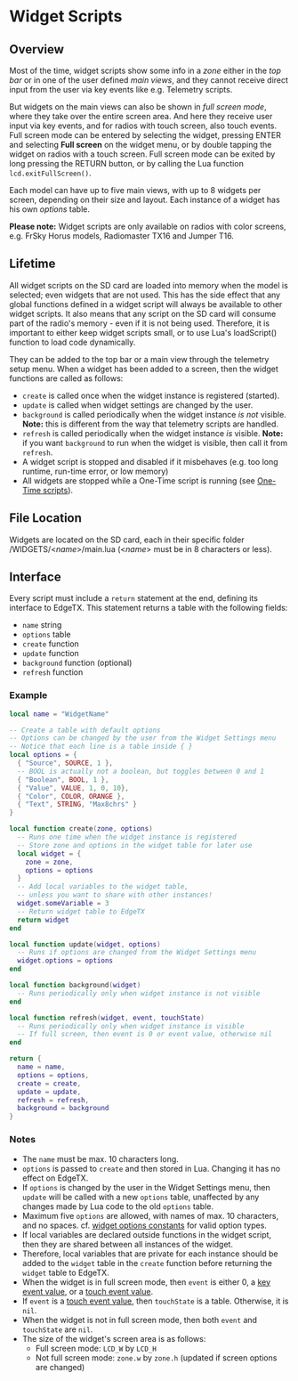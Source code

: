 # Widget Scripts

## Overview

Most of the time, widget scripts show some info in a _zone_ either in the _top bar_ or in one of the user defined _main views_, and they cannot receive direct input from the user via key events like e.g. Telemetry scripts.

But widgets on the main views can also be shown in _full screen mode_, where they take over the entire screen area. And here they receive user input via key events, and for radios with touch screen, also touch events. Full screen mode can be entered by selecting the widget, pressing ENTER and selecting **Full screen** on the widget menu, or by double tapping the widget on radios with a touch screen. Full screen mode can be exited by long pressing the RETURN button, or by calling the Lua function `lcd.exitFullScreen()`.

Each model can have up to five main views, with up to 8 widgets per screen, depending on their size and layout. Each instance of a widget has his own _options_ table.

**Please note:** Widget scripts are only available on radios with color screens, e.g. FrSky Horus models, Radiomaster TX16 and Jumper T16.

## Lifetime

All widget scripts on the SD card are loaded into memory when the model is selected; even widgets that are not used. This has the side effect that any global functions defined in a widget script will always be available to other widget scripts. It also means that any script on the SD card will consume part of the radio's memory - even if it is not being used. Therefore, it is important to either keep widget scripts small, or to use Lua's loadScript() function to load code dynamically.

They can be added to the top bar or a main view through the telemetry setup menu. When a widget has been added to a screen, then the widget functions are called as follows:

* `create` is called once when the widget instance is registered (started).
* `update` is called when widget settings are changed by the user.
* `background` is called periodically when the widget instance _is_ _not_ visible. **Note:** this is different from the way that telemetry scripts are handled.
* `refresh` is called periodically when the widget instance _is_ visible. **Note:** if you want `background` to run when the widget is visible, then call it from `refresh`.
* A widget script is stopped and disabled if it misbehaves (e.g. too long runtime, run-time error, or low memory)
* All widgets are stopped while a One-Time script is running (see [One-Time scripts](one-time\_scripts.md)).

## File Location

Widgets are located on the SD card, each in their specific folder /WIDGETS/<_name_>/main.lua (<_name_> must be in 8 characters or less).

## Interface

Every script must include a `return` statement at the end, defining its interface to EdgeTX. This statement returns a table with the following fields:

* `name` string
* `options` table
* `create` function
* `update` function
* `background` function (optional)
* `refresh` function

### Example

```lua
local name = "WidgetName"

-- Create a table with default options
-- Options can be changed by the user from the Widget Settings menu
-- Notice that each line is a table inside { }
local options = {
  { "Source", SOURCE, 1 },
  -- BOOL is actually not a boolean, but toggles between 0 and 1
  { "Boolean", BOOL, 1 },
  { "Value", VALUE, 1, 0, 10},
  { "Color", COLOR, ORANGE },
  { "Text", STRING, "Max8chrs" }
}

local function create(zone, options)
  -- Runs one time when the widget instance is registered
  -- Store zone and options in the widget table for later use
  local widget = {
    zone = zone,
    options = options
  }
  -- Add local variables to the widget table,
  -- unless you want to share with other instances!
  widget.someVariable = 3
  -- Return widget table to EdgeTX
  return widget
end

local function update(widget, options)
  -- Runs if options are changed from the Widget Settings menu
  widget.options = options
end

local function background(widget)
  -- Runs periodically only when widget instance is not visible
end

local function refresh(widget, event, touchState)
  -- Runs periodically only when widget instance is visible
  -- If full screen, then event is 0 or event value, otherwise nil
end

return {
  name = name,
  options = options,
  create = create,
  update = update,
  refresh = refresh,
  background = background
}
```

### Notes

* The `name` must be max. 10 characters long.
* `options` is passed to `create` and then stored in Lua. Changing it has no effect on EdgeTX.
* If `options` is changed by the user in the Widget Settings menu, then `update` will be called with a new `options` table, unaffected by any changes made by Lua code to the old `options` table.
* Maximum five `options` are allowed, with names of max. 10 characters, and no spaces. cf. [widget options constants](../part\_iii\_-\_opentx\_lua\_api\_reference/constants/widget-options.md) for valid option types.&#x20;
* If local variables are declared outside functions in the widget script, then they are shared between all instances of the widget.
* Therefore, local variables that are private for each instance should be added to the `widget` table in the `create` function before returning the `widget` table to EdgeTX.
* When the widget is in full screen mode, then `event` is either 0, a [key event value](../part\_iii\_-\_opentx\_lua\_api\_reference/constants/key\_events.md), or a [touch event value](../part\_iii\_-\_opentx\_lua\_api\_reference/constants/touch-event-constants.md).
* If `event` is a [touch event value](../part\_iii\_-\_opentx\_lua\_api\_reference/constants/touch-event-constants.md), then `touchState` is a table. Otherwise, it is `nil`.
* When the widget is not in full screen mode, then both `event` and `touchState` are `nil`.
* The size of the widget's screen area is as follows:
  * Full screen mode: `LCD_W` by `LCD_H`
  * Not full screen mode: `zone.w` by `zone.h` (updated if screen options are changed)